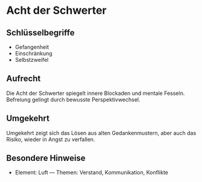# Acht der Schwerter

## Schlüsselbegriffe
- Gefangenheit
- Einschränkung
- Selbstzweifel

## Aufrecht
Die Acht der Schwerter spiegelt innere Blockaden und mentale Fesseln. Befreiung gelingt durch bewusste Perspektivwechsel.

## Umgekehrt
Umgekehrt zeigt sich das Lösen aus alten Gedankenmustern, aber auch das Risiko, wieder in Angst zu verfallen.

## Besondere Hinweise
- Element: Luft — Themen: Verstand, Kommunikation, Konflikte
